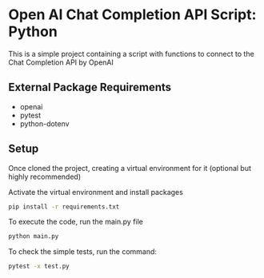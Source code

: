 # Open AI Chat Completion API Script: Python

This is a simple project containing a script with functions to connect to the Chat Completion API by OpenAI

## External Package Requirements
- openai
- pytest
- python-dotenv

## Setup
Once cloned the project, creating a virtual environment for it (optional but highly recommended)

Activate the virtual environment and install packages

```bash
pip install -r requirements.txt
```

To execute the code, run the main.py file

```bash
python main.py
```

To check the simple tests, run the command:

```bash
pytest -x test.py
```

